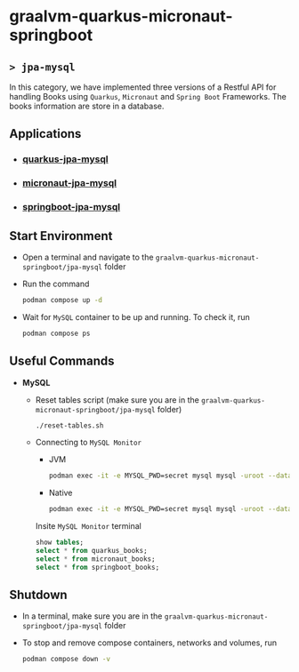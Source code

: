 # graalvm-quarkus-micronaut-springboot
## `> jpa-mysql`

In this category, we have implemented three versions of a Restful API for handling Books using `Quarkus`, `Micronaut` and `Spring Boot` Frameworks. The books information are store in a database.

## Applications

- ### [quarkus-jpa-mysql](https://github.com/ivangfr/graalvm-quarkus-micronaut-springboot/tree/master/jpa-mysql/quarkus-jpa-mysql#graalvm-quarkus-micronaut-springboot)
- ### [micronaut-jpa-mysql](https://github.com/ivangfr/graalvm-quarkus-micronaut-springboot/tree/master/jpa-mysql/micronaut-jpa-mysql#graalvm-quarkus-micronaut-springboot)
- ### [springboot-jpa-mysql](https://github.com/ivangfr/graalvm-quarkus-micronaut-springboot/tree/master/jpa-mysql/springboot-jpa-mysql#graalvm-quarkus-micronaut-springboot)

## Start Environment

- Open a terminal and navigate to the `graalvm-quarkus-micronaut-springboot/jpa-mysql` folder

- Run the command
  ```bash
  podman compose up -d
  ```

- Wait for `MySQL` container to be up and running. To check it, run
  ```bash
  podman compose ps
  ```

## Useful Commands

- **MySQL**

  - Reset tables script (make sure you are in the `graalvm-quarkus-micronaut-springboot/jpa-mysql` folder)
    ```bash
    ./reset-tables.sh
    ```

  - Connecting to `MySQL Monitor`
    - JVM
      ```bash
      podman exec -it -e MYSQL_PWD=secret mysql mysql -uroot --database bookdb_jvm
      ```
    - Native
      ```bash
      podman exec -it -e MYSQL_PWD=secret mysql mysql -uroot --database bookdb_native
      ```

    Insite `MySQL Monitor` terminal
    ```sql
    show tables;
    select * from quarkus_books;
    select * from micronaut_books;
    select * from springboot_books;
    ```

## Shutdown

- In a terminal, make sure you are in the `graalvm-quarkus-micronaut-springboot/jpa-mysql` folder

- To stop and remove compose containers, networks and volumes, run
  ```bash
  podman compose down -v
  ```

